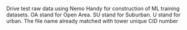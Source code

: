 Drive test raw data using Nemo Handy for construction of ML training datasets.
OA stand for Open Area.
SU stand for Suburban.
U stand for urban.
The file name already matched with tower unique CID number
